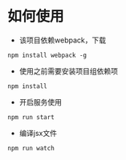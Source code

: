 # 如何使用

* 该项目依赖webpack，下载

```
npm install webpack -g
```
* 使用之前需要安装项目组依赖项

```
npm install
```

* 开启服务使用

```
npm run start
```

* 编译jsx文件

```
npm run watch
```
